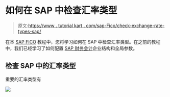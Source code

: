 # 如何在 SAP 中检查汇率类型

> 原文:[https://www . tutorial kart . com/sap-Fico/check-exchange-rate-types-sap/](https://www.tutorialkart.com/sap-fico/check-exchange-rate-types-sap/)

在本 [SAP FICO](https://www.tutorialkart.com/sap-fico-training-tutorial/) 教程中，您将学习如何在 SAP 中检查汇率类型。在之前的教程中，我们已经学习了如何配置 [SAP 财务会计](https://www.tutorialkart.com/sap-fico/what-is-sap-financial-accounting-sap-fi/)企业结构和全局参数。

## 检查 SAP 中的汇率类型

重要的汇率类型有

[![](../Images/925da31b32d6bc3827932f6c8afb11bb.png)](https://www.tutorialkart.com/)